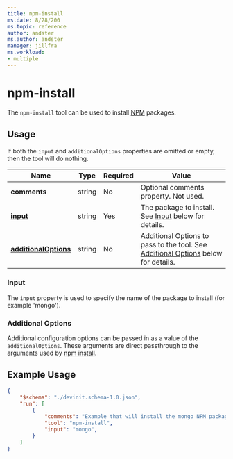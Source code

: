 ```yaml
---
title: npm-install
ms.date: 8/28/200
ms.topic: reference
author: andster
ms.author: andster
manager: jillfra
ms.workload:
- multiple
---
```

# npm-install

The `npm-install` tool can be used to install [NPM](https://www.npmjs.com/) packages.

## Usage

If both the `input` and `additionalOptions` properties are omitted or empty, then the tool will do nothing.

| Name                                             | Type   | Required | Value                                                                                                          |
|--------------------------------------------------|--------|----------|----------------------------------------------------------------------------------------------------------------|
| **comments**                                     | string | No       | Optional comments property. Not used.                                                                          |
| [**input**](#Input)                              | string | Yes      | The package to install. See [Input](#input) below for details.                                                 |
| [**additionalOptions**](#Additional-Options)     | string | No       | Additional Options to pass to the tool. See [Additional Options](#Additional-Options) below for details.       |

### Input

The `input` property is used to specify the name of the package to install (for example 'mongo').

### Additional Options

Additional configuration options can be passed in as a value of the `additionalOptions`. These arguments are direct passthrough to the arguments used by [npm install](https://docs.npmjs.com/cli/install).

## Example Usage

```json
{
    "$schema": "./devinit.schema-1.0.json",
    "run": [
        {
            "comments": "Example that will install the mongo NPM package (https://www.npmjs.com/package/mongo).",
            "tool": "npm-install",
            "input": "mongo",
        }
    ]
}
```
